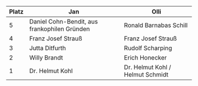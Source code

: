 Platz | Jan | Olli
------ | ------|----------
5      |Daniel Cohn-Bendit, aus frankophilen Gründen|Ronald Barnabas Schill
4      |Franz Josef Strauß| Franz Josef Strauß
3      |Jutta Ditfurth| Rudolf Scharping
2      |Willy Brandt| Erich Honecker
1      |Dr. Helmut Kohl| Dr. Helmut Kohl / Helmut Schmidt
